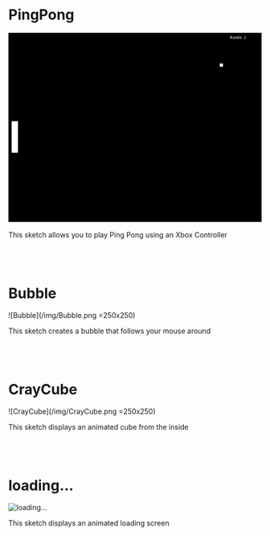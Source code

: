 # PingPong
![PingPong](/img/PingPong.png)

This sketch allows you to play Ping Pong using an Xbox Controller
<br><br><br><br>



# Bubble
![Bubble](/img/Bubble.png =250x250)

This sketch creates a bubble that follows your mouse around
<br><br><br><br>




# CrayCube
![CrayCube](/img/CrayCube.png =250x250)

This sketch displays an animated cube from the inside
<br><br><br><br>




# loading...
![loading...](/img/p04.png)

This sketch displays an animated loading screen
<br><br><br><br>

